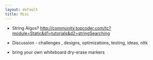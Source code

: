 ```yaml
---
layout: default
title: Misc
---
```



- String Algos? http://community.topcoder.com/tc?module=Static&d1=tutorials&d2=stringSearching

- Discussion - challenges , designs, optimizations, testing, ideas, nltk 

- bring your own whiteboard dry-erase markers
